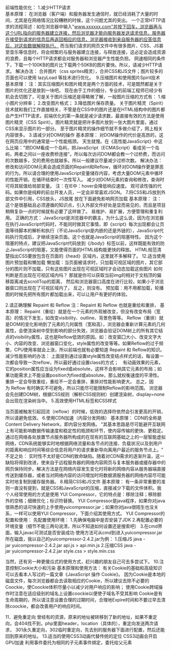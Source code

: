 前端性能优化：
1.减少HTTP请求     
基本原理：
在浏览器（客户端）和服务器发生通信时，就已经消耗了大量的时间，尤其是在网络情况比较糟糕的时候，这个问题尤其的突出。
一个正常HTTP请求的流程简述：如在浏览器中输入"www.xxxxxx.com"并按下回车，浏览器再与这个URL指向的服务器建立连接，然后浏览器才能向服务器发送请求信息，服务器在接受到请求的信息后再返回相应的信息，浏览器接收到来自服务器的应答信息后，对这些数据解释执行。
而当我们请求的网页文件中有很多图片、CSS、JS甚至音乐等信息时，将会频繁的与服务器建立连接，与释放连接，这必定会造成资源的浪费，且每个HTTP请求都会对服务器和浏览器产生性能负担。
网速相同的条件下，下载一个100KB的图片比下载两个50KB的图片要快。所以，请减少HTTP请求。
解决办法：
合并图片（css sprites精灵），合并CSS和JS文件；图片较多的页面也可以使用 lazyLoad 等技术进行优化。 
9.压缩图片和使用图片Spirit技术
基本原理：
注：其实压缩图片和图片精灵是两个方面的技术，可是既然都是关于图片的优化还是放到一块吧。
现在由于工作的细分，专业的前端工程师已经少有机会去切图了，可是关于图片压缩还是得略微了解，一般图片压缩的方式有：
1.缩小图片分辨率；
2.改变图片格式；
3.降低图片保存质量。
关于图片精灵（Spirit）技术就和我们工作直接相关，不管是在CSS中的图片还是在HTML结构中的图片都会产生HTTP请求，前端优化的第一条就是减少请求数，最直接有效的方法是使用图片精灵（CSS Spirit）。图片精灵就是把许多图片放到一张大图片里面，通过CSS来显示图片的一部分。
至于图片精灵的操作细节就不多做介绍了，网上相关内容很多。
3.请减少对DOM的操作
基本原理：
对DOM操作的代价是高昂的，这在网页应用中的通常是一个性能瓶颈。
天生就慢。在《高性能JavaScript》中这么比喻："把DOM看成一个岛屿，把JavaScript（ECMAScript）看成另一个岛屿，两者之间以一座收费桥连接"。所以每次访问DOM都会教一个过桥费，而访问的次数越多，交的费用也就越多。所以一般建议尽量减少过桥次数。
解决办法：
修改和访问DOM元素会造成页面的Repaint和Reflow，循环对DOM操作更是罪恶的行为。所以请合理的使用JavaScript变量储存内容，考虑大量DOM元素中循环的性能开销，在循环结束时一次性写入。
减少对DOM元素的查询和修改，查询时可将其赋值给局部变量。
注：在IE中：hover会降低响应速度。
观可读性强的代码。如果你是纯粹的前台开发人员，一定会非常喜欢JSON。
7.将CSS和JS放到外部文件中引用，CSS放头，JS放尾
放在下面避免影响网页加载
基本原理：
注：这个是很基础且必须遵循的知识点，引入外部文件好处是显而易见的，而且是项目稍稍复杂一点的时候就有必要了这样做了。
易维护、易扩展，方便管理和重复利用。
正确的方式：
JavaScript是浏览器中的霸主，为什么这么说，因为在浏览器在执行JavaScript代码时，不能同时做其它事情，即《script》每次出现都会让页面等待脚本的解析和执行（不论JavaScript是内嵌的还是外链的），JavaScript代码执行完成后，才继续渲染页面。这个也就是JavaScript的阻塞特性。
因为这个阻塞的特点，建议把JavaScript代码放到《/body》标签以前，这样既能有效的防止JavaScript的阻塞，又能使得页面的HTML结构能更快的释放。
HTML规范清楚指出CSS要放包含在页面的《head》区域内，这里就不多解释了。
12.适当使用图片预加载和懒加载
懒加载：当页面被请求时，只加载可视区域的图片，其它部分的图片则不加载，只有这些图片出现在可视区域时才会动态加载这些图片
如何判断是否出现在可视区域内吗？ 那就是你可以获取当前img的相对于文档顶的偏移距离减去scrollTop的距离， 然后和浏览器窗口高度在进行比较，如果小于浏览器窗口则出现在了可视区域内了， 反之，则没有。
预加载：用不用都加载，轮播图的时候先把所有图片都加载出来，可以让用户有更好的体验。

2.请正确理解 Repaint 和 Reflow
注：Repaint 和 Reflow 也就是重绘和重排，
基本原理：
Repaint（重绘）就是在一个元素的外观被改变，但没有改变布局（宽高）的情况下发生，如改变visibility、outline、背景色等等。
Reflow（重排）就是DOM的变化影响到了元素的几何属性（宽和高），浏览器会重新计算元素的几何属性，会使渲染树中受到影响的部分失效，浏览器会验证DOM树上的所有其它结点的visibility属性，这也是Reflow低效的原因。如：改变窗囗大小、改变文字大小、内容的改变、浏览器窗口变化，style属性的改变等等。如果Reflow的过于频繁，CPU使用率就会上涨，所以前端也就有必要知道 Repaint 和 Reflow的知识。
减少性能影响的办法：
上面提到通过设置style属性改变结点样式的话，每设置一次都会导致一次reflow，所以最好通过设置class的方式；　有动画效果的元素，它的position属性应当设为fixed或absolute，这样不会影响其它元素的布局；如果功能需求上不能设置position为fixed或absolute，那么就权衡速度的平滑性。
重排一定会导致重绘，重绘不一定会重排，重排对性能影响更大。
总之，因为 Reflow 有时确实不可避免，所以只能尽可能限制Reflow的影响范围。
浏览器会先创建DOM树，根据CSS规则（解析CSS规则树）创建渲染树，display=none会出现在渲染树当中。
5.高效使用HTML标签和CSS样式

当页面被触发引起回流（reflow）的时候，低效的选择符依然会引发更高的开销，所以请避免低效。
6.使用CDN加速（内容分发网络）
基本原理：
CDN的全称是Content Delivery Network，即内容分发网络。
"其基本思路是尽可能避开互联网上有可能影响数据传输速度和稳定性的瓶颈和环节，使内容传输的更快、更稳定。通过在网络各处放置节点服务器所构成的在现有的互联网基础之上的一层智能虚拟网络，CDN系统能够实时地根据网络流量和各节点的连接、负载状况以及到用户的距离和响应时间等综合信息将用户的请求重新导向离用户最近的服务节点上。" 
不足之处：
实时性不太好是CDN的致命缺陷。随着对CDN需求的逐渐升温，这一缺陷将得到改进，使来自于远程服务器的网络内容网页与复本服务器或缓存器中的网页保持同步。解决方法是在网络内容发生变化时将新的网络内容从服务器端直接传送到缓存器，或者当对网络内容的访问增加时将数据源服务器的网络内容尽可能实时地复制到缓存服务器。
8.精简CSS和JS文件
基本原理：
有一条非常重要的准则一直没有提到，就是CSS和JavaScript的压缩，直接减少下载的文件体积。我个人经常使用的方式是使用 YUI Compressor，它的特点是：移除注释；移除额外的空格；细微优化；标识符替换。
YUI Compressor是java程序，如果你对java很熟悉的话可快速的上手使用yuicompressor.jar；如果你对java很陌生也没关系，一样可以使用YUI Compressor，下面介绍其使用方式。
YUI Compressor的配置和使用：
先配置使用环境：
1.先确保电脑中是否安装了JDK
2.再配置必要的环境变量（细节不能三两句说清，所以不知道如何设置还是搜索吧）
3.在cmd界面，输入javac可测试是否安装成功
使用方法可从cmd到进入yuicompressor.jar所在磁盘，我以自己的yuicompressor-2.4.2.jar为例：
1.压缩JS
java -jar yuicompressor-2.4.2.jar api.js > api.min.js
2.压缩CSS
java -jar yuicompressor-2.4.2.jar style.css > style.min.css

当然，还有另一种更傻瓜式的使用方式，赶兴趣的朋友自己可去多尝试下。
10.注意控制Cookie大小和污染
基本原理和使用方法：
有关Cookie的基础和高级知识可以去看本人写过的一篇文章《JavaScript 操作 Cookie》。
因为Cookie是本地的磁盘文件，每次浏览器都会去读取相应的Cookie，所以建议去除不必要的Coockie，使Coockie体积尽量小以减少对用户响应的影响；
使用Cookie跨域操作时注意在适应级别的域名上设置coockie以便使子域名不受其影响
Cookie是有生命周期的，所以请注意设置合理的过期时间，合理地Expire时间和不要过早去清除coockie，都会改善用户的响应时间。


11．避免重定向
曾经有的资源，原来的地址被转移到了新的地址，如果不重定向，会404找不到，php里面header，location（具体的），重定向发送两次请求，
301永久重定向，302临时重定向，先去别的服务器下面进行配置，然后还能回到原来的地址。
13.适当的使用CSS3动画代替传统的定位
CSS3动画会开启GPU加速
利用事件委托为相同的子元素事件绑定，委托给父元素
